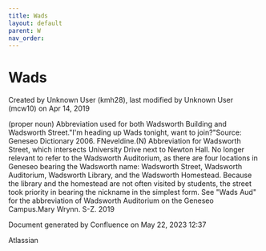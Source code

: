 ```yaml
---
title: Wads
layout: default
parent: W
nav_order:
---
```


# Wads

Created by  Unknown User (kmh28), last modified by  Unknown User (mcw10) on Apr 14, 2019

(proper noun) Abbreviation used for both Wadsworth Building and Wadsworth Street.&quot;I'm heading up Wads tonight, want to join?&quot;Source: Geneseo Dictionary 2006. FNeveldine.(N) Abbreviation for Wadsworth Street, which intersects University Drive next to Newton Hall. No longer relevant to refer to the Wadsworth Auditorium, as there are four locations in Geneseo bearing the Wadsworth name: Wadsworth Street, Wadsworth Auditorium, Wadsworth Library, and the Wadsworth Homestead. Because the library and the homestead are not often visited by students, the street took priority in bearing the nickname in the simplest form. See &quot;Wads Aud&quot; for the abbreviation of Wadsworth Auditorium on the Geneseo Campus.Mary Wrynn. S-Z. 2019

Document generated by Confluence on May 22, 2023 12:37

Atlassian
